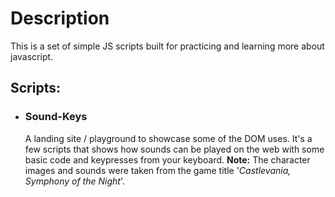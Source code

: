 # Description
This is a set of simple JS scripts built for practicing and learning more about javascript. 

## Scripts:


- ### Sound-Keys
  A landing site / playground to showcase some of the DOM uses. It's a few scripts that shows how sounds can be played on the web with some basic code and keypresses from your keyboard. **Note:** The character images and sounds were taken from the game title '*Castlevania, Symphony of the Night*'.
